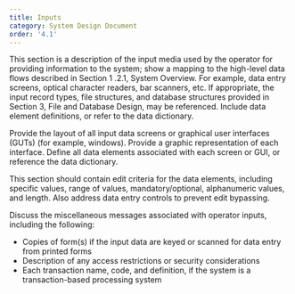 ```yaml
---
title: Inputs
category: System Design Document
order: '4.1'
---
```


This section is a description of the input media used by the operator for providing information to the system; show a mapping to the high-level data flows described in Section 1 .2.1, System Overview.  For example, data entry screens, optical character readers, bar scanners, etc.  If appropriate, the input record types, file structures, and database structures provided in Section 3, File and Database Design, may be referenced.  Include data element definitions, or refer to the data dictionary.

Provide the layout of all input data screens or graphical user interfaces (GUTs) (for example, windows).  Provide a graphic representation of each interface.  Define all data elements associated with each screen or GUI, or reference the data dictionary.

This section should contain edit criteria for the data elements, including specific values, range of values, mandatory/optional, alphanumeric values, and length.  Also address data entry controls to prevent edit bypassing.

Discuss the miscellaneous messages associated with operator inputs, including the following:

- Copies of form(s) if the input data are keyed or scanned for data entry from printed forms
- Description of any access restrictions or security considerations
- Each transaction name, code, and definition, if the system is a transaction-based processing system
